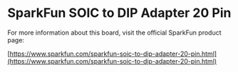 # SparkFun SOIC to DIP Adapter 20 Pin

For more information about this board, visit the official SparkFun product page:

[https://www.sparkfun.com/sparkfun-soic-to-dip-adapter-20-pin.html](https://www.sparkfun.com/sparkfun-soic-to-dip-adapter-20-pin.html)
